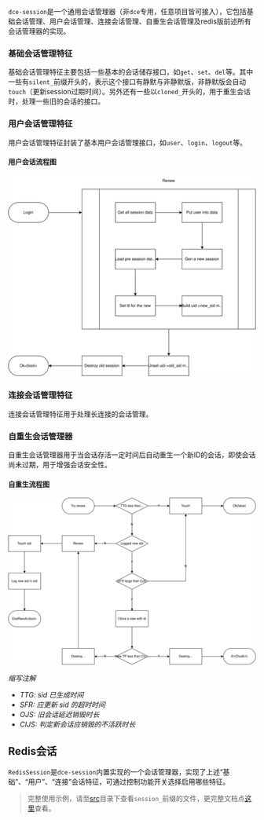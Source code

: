 `dce-session`是一个通用会话管理器（非`dce`专用，任意项目皆可接入），它包括基础会话管理、用户会话管理、连接会话管理、自重生会话管理及redis版前述所有会话管理器的实现。

### 基础会话管理特征

基础会话管理特征主要包括一些基本的会话储存接口，如`get`、`set`、`del`等。其中一些有`silent_`前缀开头的，表示这个接口有静默与非静默版，非静默版会自动`touch`（更新session过期时间）。另外还有一些以`cloned_`开头的，用于重生会话时，处理一些旧的会话的接口。

### 用户会话管理特征

用户会话管理特征封装了基本用户会话管理接口，如`user`、`login`、`logout`等。

#### 用户会话流程图

![User session](../../assets/docs/dce-session-user.svg)

### 连接会话管理特征

连接会话管理特征用于处理长连接的会话管理。

### 自重生会话管理器

自重生会话管理器用于当会话存活一定时间后自动重生一个新ID的会话，即使会话尚未过期，用于增强会话安全性。

#### 自重生流程图

![Auto renew session](../../assets/docs/dce-session-auto.svg)

*缩写注解*
- *TTG: sid 已生成时间*
- *SFR: 应更新 sid 的超时时间*
- *OJS: 旧会话延迟销毁时长*
- *CIJS: 判定新会话应销毁的不活跃时长*

## Redis会话

`RedisSession`是`dce-session`内置实现的一个会话管理器，实现了上述“基础”、“用户”、“连接”会话特征，可通过控制功能开关选择启用哪些特征。

> 完整使用示例，请至[src](../../src/apis)目录下查看`session_`前缀的文件，更完整文档点[这里](https://docs.rs/dce-session)查看。
